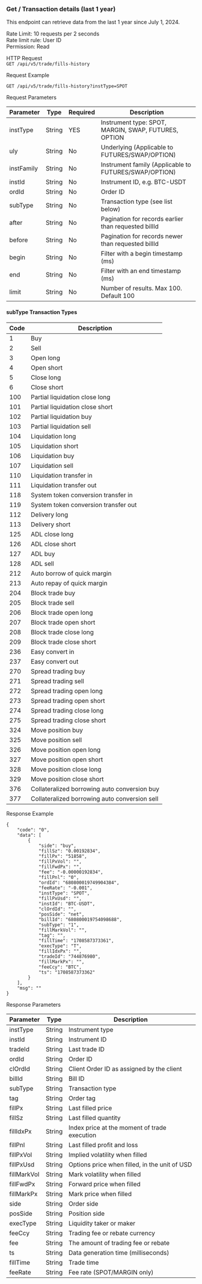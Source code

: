 ### Get / Transaction details (last 1 year)

This endpoint can retrieve data from the last 1 year since July 1, 2024.

Rate Limit: 10 requests per 2 seconds  
Rate limit rule: User ID  
Permission: Read  

HTTP Request  
`GET /api/v5/trade/fills-history`

Request Example  

`GET /api/v5/trade/fills-history?instType=SPOT`

Request Parameters

| Parameter  | Type   | Required | Description                                      |
|------------|--------|----------|--------------------------------------------------|
| instType   | String | YES      | Instrument type: SPOT, MARGIN, SWAP, FUTURES, OPTION |
| uly        | String | No       | Underlying (Applicable to FUTURES/SWAP/OPTION)   |
| instFamily | String | No       | Instrument family (Applicable to FUTURES/SWAP/OPTION) |
| instId     | String | No       | Instrument ID, e.g. BTC-USDT                     |
| ordId      | String | No       | Order ID                                         |
| subType    | String | No       | Transaction type (see list below)                |
| after      | String | No       | Pagination for records earlier than requested billId |
| before     | String | No       | Pagination for records newer than requested billId   |
| begin      | String | No       | Filter with a begin timestamp (ms)               |
| end        | String | No       | Filter with an end timestamp (ms)                |
| limit      | String | No       | Number of results. Max 100. Default 100          |

#### subType Transaction Types

| Code | Description                               |
|------|-------------------------------------------|
| 1    | Buy                                      |
| 2    | Sell                                     |
| 3    | Open long                                |
| 4    | Open short                               |
| 5    | Close long                               |
| 6    | Close short                              |
| 100  | Partial liquidation close long           |
| 101  | Partial liquidation close short          |
| 102  | Partial liquidation buy                  |
| 103  | Partial liquidation sell                 |
| 104  | Liquidation long                         |
| 105  | Liquidation short                        |
| 106  | Liquidation buy                          |
| 107  | Liquidation sell                         |
| 110  | Liquidation transfer in                  |
| 111  | Liquidation transfer out                 |
| 118  | System token conversion transfer in      |
| 119  | System token conversion transfer out     |
| 112  | Delivery long                            |
| 113  | Delivery short                           |
| 125  | ADL close long                           |
| 126  | ADL close short                          |
| 127  | ADL buy                                  |
| 128  | ADL sell                                 |
| 212  | Auto borrow of quick margin              |
| 213  | Auto repay of quick margin               |
| 204  | Block trade buy                          |
| 205  | Block trade sell                         |
| 206  | Block trade open long                    |
| 207  | Block trade open short                   |
| 208  | Block trade close long                   |
| 209  | Block trade close short                  |
| 236  | Easy convert in                          |
| 237  | Easy convert out                         |
| 270  | Spread trading buy                       |
| 271  | Spread trading sell                      |
| 272  | Spread trading open long                 |
| 273  | Spread trading open short                |
| 274  | Spread trading close long                |
| 275  | Spread trading close short               |
| 324  | Move position buy                        |
| 325  | Move position sell                       |
| 326  | Move position open long                  |
| 327  | Move position open short                 |
| 328  | Move position close long                 |
| 329  | Move position close short                |
| 376  | Collateralized borrowing auto conversion buy |
| 377  | Collateralized borrowing auto conversion sell |

Response Example  

```
{
    "code": "0",
    "data": [
        {
            "side": "buy",
            "fillSz": "0.00192834",
            "fillPx": "51858",
            "fillPxVol": "",
            "fillFwdPx": "",
            "fee": "-0.00000192834",
            "fillPnl": "0",
            "ordId": "680800019749904384",
            "feeRate": "-0.001",
            "instType": "SPOT",
            "fillPxUsd": "",
            "instId": "BTC-USDT",
            "clOrdId": "",
            "posSide": "net",
            "billId": "680800019754098688",
            "subType": "1",
            "fillMarkVol": "",
            "tag": "",
            "fillTime": "1708587373361",
            "execType": "T",
            "fillIdxPx": "",
            "tradeId": "744876980",
            "fillMarkPx": "",
            "feeCcy": "BTC",
            "ts": "1708587373362"
        }
    ],
    "msg": ""
}
```

Response Parameters

| Parameter    | Type   | Description     |
|--------------|--------|-----------------|
| instType     | String | Instrument type |
| instId       | String | Instrument ID   |
| tradeId      | String | Last trade ID   |
| ordId        | String | Order ID        |
| clOrdId      | String | Client Order ID as assigned by the client |
| billId       | String | Bill ID         |
| subType      | String | Transaction type|
| tag          | String | Order tag       |
| fillPx       | String | Last filled price|
| fillSz       | String | Last filled quantity|
| fillIdxPx    | String | Index price at the moment of trade execution|
| fillPnl      | String | Last filled profit and loss|
| fillPxVol    | String | Implied volatility when filled|
| fillPxUsd    | String | Options price when filled, in the unit of USD|
| fillMarkVol  | String | Mark volatility when filled|
| fillFwdPx    | String | Forward price when filled|
| fillMarkPx   | String | Mark price when filled|
| side         | String | Order side      |
| posSide      | String | Position side   |
| execType     | String | Liquidity taker or maker|
| feeCcy       | String | Trading fee or rebate currency|
| fee          | String | The amount of trading fee or rebate|
| ts           | String | Data generation time (milliseconds)|
| fillTime     | String | Trade time      |
| feeRate      | String | Fee rate (SPOT/MARGIN only)|
